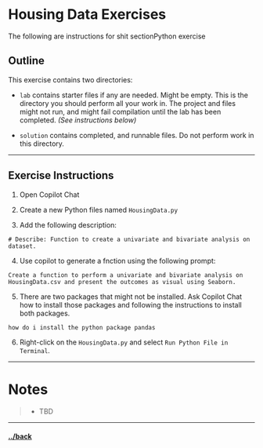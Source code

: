 # Housing Data Exercises

The following are instructions for shit sectionPython exercise 

## Outline
This exercise contains two directories:
- `lab` contains starter files if any are needed. Might be empty. This is the directory you should perform all your work in. The project and files might not run, and might fail compilation until the lab has been completed. _(See instructions below)_

- `solution` contains completed, and runnable files. Do not perform work in this directory.


---
## Exercise Instructions

1. Open Copilot Chat

2. Create a new Python files named `HousingData.py`

3. Add the following description:
```
# Describe: Function to create a univariate and bivariate analysis on dataset.
```

4. Use copilot to generate a fnction using the following prompt:

```t
Create a function to perform a univariate and bivariate analysis on HousingData.csv and present the outcomes as visual using Seaborn.
```

5. There are two packages that might not be installed. Ask Copilot Chat how to install those packages and following the instructions to install both packages.
```t
how do i install the python package pandas
```

6. Right-click on the `HousingData.py` and select `Run Python File in Terminal`.


--- 
# Notes
> * TBD


---

#### [../back](../README.md)
